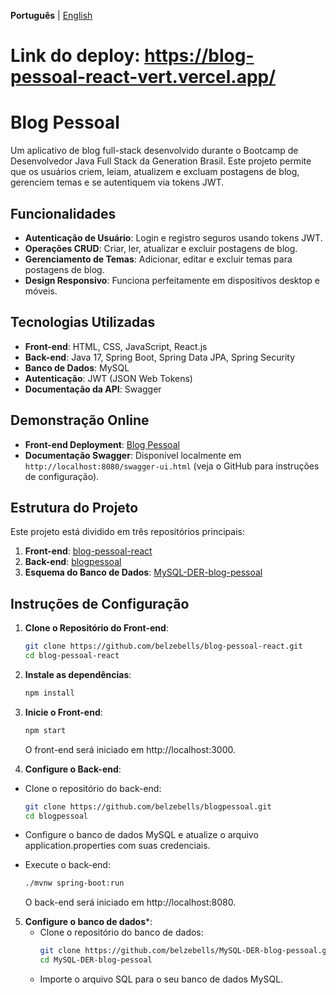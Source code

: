 **Português** | [English](README.md)

# Link do deploy: https://blog-pessoal-react-vert.vercel.app/

# **Blog Pessoal**

Um aplicativo de blog full-stack desenvolvido durante o Bootcamp de Desenvolvedor Java Full Stack da Generation Brasil. Este projeto permite que os usuários criem, leiam, atualizem e excluam postagens de blog, gerenciem temas e se autentiquem via tokens JWT.

## **Funcionalidades**
- **Autenticação de Usuário**: Login e registro seguros usando tokens JWT.
- **Operações CRUD**: Criar, ler, atualizar e excluir postagens de blog.
- **Gerenciamento de Temas**: Adicionar, editar e excluir temas para postagens de blog.
- **Design Responsivo**: Funciona perfeitamente em dispositivos desktop e móveis.

## **Tecnologias Utilizadas**
- **Front-end**: HTML, CSS, JavaScript, React.js
- **Back-end**: Java 17, Spring Boot, Spring Data JPA, Spring Security
- **Banco de Dados**: MySQL
- **Autenticação**: JWT (JSON Web Tokens)
- **Documentação da API**: Swagger

## **Demonstração Online**
- **Front-end Deployment**: [Blog Pessoal](https://blog-pessoal-react-vert.vercel.app/)
- **Documentação Swagger**: Disponível localmente em `http://localhost:8080/swagger-ui.html` (veja o GitHub para instruções de configuração).

## **Estrutura do Projeto**
Este projeto está dividido em três repositórios principais:
1. **Front-end**: [blog-pessoal-react](https://github.com/belzebells/blog-pessoal-react)  
2. **Back-end**: [blogpessoal](https://github.com/belzebells/blogpessoal)  
3. **Esquema do Banco de Dados**: [MySQL-DER-blog-pessoal](https://github.com/belzebells/MySQL-DER-blog-pessoal)  

## **Instruções de Configuração**
1. **Clone o Repositório do Front-end**:
   ```bash
   git clone https://github.com/belzebells/blog-pessoal-react.git
   cd blog-pessoal-react

2. **Instale as dependências**:
   ```bash
   npm install
   
3. **Inicie o Front-end**:
   ```bash
   npm start
   ```
   O front-end será iniciado em http://localhost:3000.

4. **Configure o Back-end**:
  - Clone o repositório do back-end:
     ```bash
     git clone https://github.com/belzebells/blogpessoal.git
     cd blogpessoal
   - Configure o banco de dados MySQL e atualize o arquivo application.properties com suas credenciais.
     
   - Execute o back-end:
     ```bash
     ./mvnw spring-boot:run
     ```
     O back-end será iniciado em http://localhost:8080.
     
5. **Configure o banco de dados***:
   - Clone o repositório do banco de dados:
     ```bash
     git clone https://github.com/belzebells/MySQL-DER-blog-pessoal.git
     cd MySQL-DER-blog-pessoal
   - Importe o arquivo SQL para o seu banco de dados MySQL.



   





   

   
